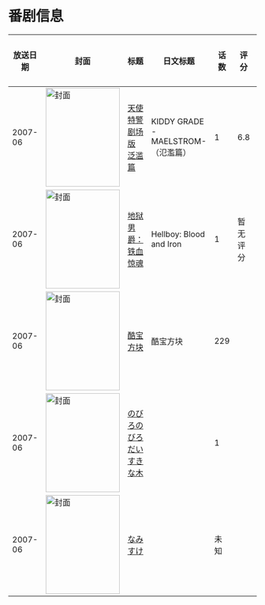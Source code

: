 # 番剧信息

|放送日期|封面|标题|日文标题|话数|评分|评分人数|
|---|---|---|---|---|---|---|
|2007-06|<img src="//lain.bgm.tv/pic/cover/c/4c/2d/84688_3XXK1.jpg" alt="封面" style="width:150px;height:200px;object-fit:cover;">|[天使特警 剧场版 泛滥篇](https://bangumi.tv/subject/84688)|KIDDY GRADE -MAELSTROM-（氾濫篇）|1|6.8|25人评分|
|2007-06|<img src="//lain.bgm.tv/pic/cover/c/93/ab/200447_JU0k8.jpg" alt="封面" style="width:150px;height:200px;object-fit:cover;">|[地狱男爵：铁血惊魂](https://bangumi.tv/subject/200447)|Hellboy: Blood and Iron|1|暂无评分|少于10人评分|
|2007-06|<img src="//lain.bgm.tv/pic/cover/c/5c/0b/291652_MKzby.jpg" alt="封面" style="width:150px;height:200px;object-fit:cover;">|[酷宝方块](https://bangumi.tv/subject/291652)|酷宝方块|229|||
|2007-06|<img src="//lain.bgm.tv/pic/cover/c/0c/dd/332976_5k50H.jpg" alt="封面" style="width:150px;height:200px;object-fit:cover;">|[のびろのびろだいすきな木](https://bangumi.tv/subject/332976)||1|||
|2007-06|<img src="//lain.bgm.tv/pic/cover/c/7b/86/334851_49aPc.jpg" alt="封面" style="width:150px;height:200px;object-fit:cover;">|[なみすけ](https://bangumi.tv/subject/334851)||未知|||
